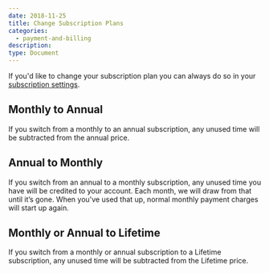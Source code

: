 ```yaml
---
date: 2018-11-25
title: Change Subscription Plans
categories:
  - payment-and-billing
description:
type: Document
---
```


If you'd like to change your subscription plan you can always do so in your [subscription settings](https://www.wanikani.com/account/subscription).

## Monthly to Annual

If you switch from a monthly to an annual subscription, any unused time will be subtracted from the annual price.

## Annual to Monthly

If you switch from an annual to a monthly subscription, any unused time you have will be credited to your account. Each month, we will draw from that until it’s gone. When you've used that up, normal monthly payment charges will start up again.

## Monthly or Annual to Lifetime

If you switch from a monthly or annual subscription to a Lifetime subscription, any unused time will be subtracted from the Lifetime price.
